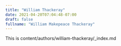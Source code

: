 ```yaml
---
title: "William Thackeray"
date: 2021-04-20T07:04:48-07:00
draft: false
fullname: "William Makepeace Thackeray"
---
```

This is content/authors/william-thackeray/_index.md
